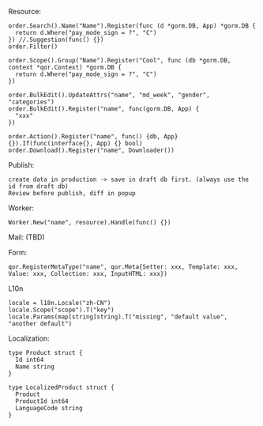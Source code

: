 Resource:

    order.Search().Name("Name").Register(func (d *gorm.DB, App) *gorm.DB {
      return d.Where("pay_mode_sign = ?", "C")
    }) //.Suggestion(func() {})
    order.Filter()

    order.Scope().Group("Name").Register("Cool", func (db *gorm.DB, context *qor.Context) *gorm.DB {
      return d.Where("pay_mode_sign = ?", "C")
    })

    order.BulkEdit().UpdateAttrs("name", "md_week", "gender", "categories")
    order.BulkEdit().Register("name", func(gorm.DB, App) {
      "xxx"
    })

    order.Action().Register("name", func() {db, App} {}).If(func(interface{}, App) {} bool)
    order.Download().Register("name", Downloader())

Publish:

    create data in production -> save in draft db first. (always use the id from draft db)
    Review before publish, diff in popup

Worker:

    Worker.New("name", resource).Handle(func() {})

Mail: (TBD)

Form:

    qor.RegisterMetaType("name", qor.Meta{Setter: xxx, Template: xxx, Value: xxx, Collection: xxx, InputHTML: xxx})

L10n

    locale = l18n.Locale("zh-CN")
    locale.Scope("scope").T("key")
    locale.Params(map[string]string).T("missing", "default value", "another default")

Localization:

    type Product struct {
      Id int64
      Name string
    }

    type LocalizedProduct struct {
      Product
      ProductId int64
      LanguageCode string
    }

